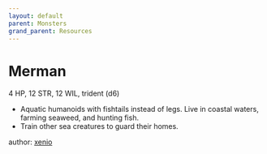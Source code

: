 ```yaml
---
layout: default
parent: Monsters
grand_parent: Resources
---
```

# Merman
4 HP, 12 STR, 12 WIL, trident (d6)
- Aquatic humanoids with fishtails instead of legs. Live in coastal waters, farming seaweed, and hunting fish.
- Train other sea creatures to guard their homes.

author: [xenio](https://xenioinabottle.blogspot.com)
